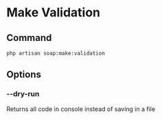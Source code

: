 # Make Validation

## Command

````bash
php artisan soap:make:validation
````

## Options

### --dry-run

Returns all code in console instead of saving in a file
